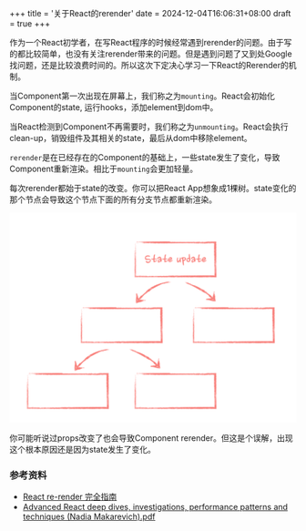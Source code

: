 +++
title = '关于React的rerender'
date = 2024-12-04T16:06:31+08:00
draft = true
+++

作为一个React初学者，在写React程序的时候经常遇到rerender的问题。由于写的都比较简单，也没有关注rerender带来的问题。但是遇到问题了又到处Google找问题，还是比较浪费时间的。所以这次下定决心学习一下React的Rerender的机制。

当Component第一次出现在屏幕上，我们称之为`mounting`。React会初始化Component的state, 运行hooks，添加element到dom中。

当React检测到Component不再需要时，我们称之为`unmounting`。React会执行clean-up，销毁组件及其相关的state，最后从dom中移除element。

`rerender`是在已经存在的Component的基础上，一些state发生了变化，导致Component重新渲染。相比于`mounting`会更加轻量。

每次rerender都始于state的改变。你可以把React App想象成1棵树。state变化的那个节点会导致这个节点下面的所有分支节点都重新渲染。

![](/关于React的rerender/rerender-state.png)

你可能听说过props改变了也会导致Component rerender。但这是个误解，出现这个根本原因还是因为state发生了变化。

### 参考资料

* [React re-render 完全指南](https://juejin.cn/post/7254443448562974775)
* [Advanced React deep dives, investigations, performance patterns and techniques (Nadia Makarevich).pdf](/books/Advanced%20React%20deep%20dives,%20investigations,%20performance%20patterns%20and%20techniques%20(Nadia%20Makarevich)%20(Z-Library).pdf)